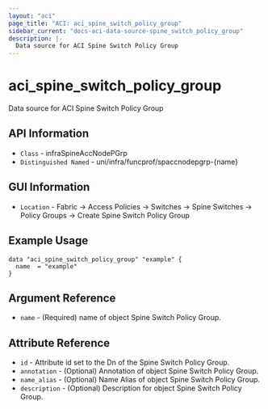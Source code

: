 ```yaml
---
layout: "aci"
page_title: "ACI: aci_spine_switch_policy_group"
sidebar_current: "docs-aci-data-source-spine_switch_policy_group"
description: |-
  Data source for ACI Spine Switch Policy Group
---
```


# aci_spine_switch_policy_group #
Data source for ACI Spine Switch Policy Group


## API Information ##
* `Class` - infraSpineAccNodePGrp
* `Distinguished Named` - uni/infra/funcprof/spaccnodepgrp-{name}

## GUI Information ##
* `Location` - Fabric -> Access Policies -> Switches -> Spine Switches -> Policy Groups -> Create Spine Switch Policy Group

## Example Usage ##
```hcl
data "aci_spine_switch_policy_group" "example" {
  name  = "example"
}
```

## Argument Reference ##
* `name` - (Required) name of object Spine Switch Policy Group.

## Attribute Reference ##
* `id` - Attribute id set to the Dn of the Spine Switch Policy Group.
* `annotation` - (Optional) Annotation of object Spine Switch Policy Group.
* `name_alias` - (Optional) Name Alias of object Spine Switch Policy Group.
* `description` - (Optional) Description for object Spine Switch Policy Group.
